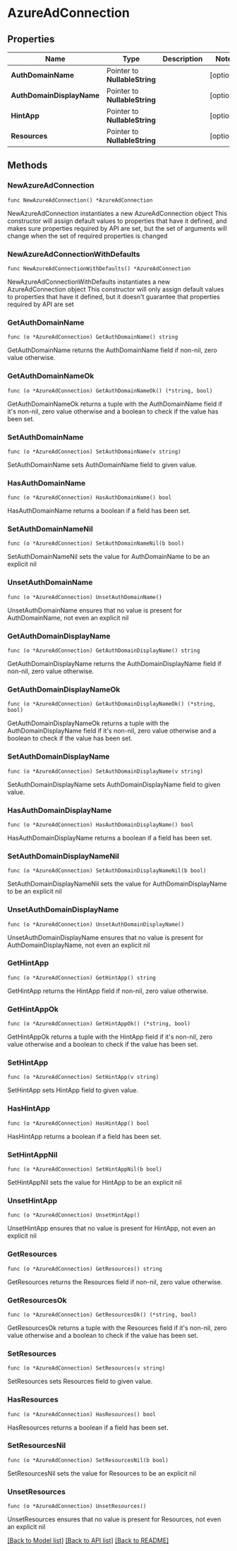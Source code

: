 # AzureAdConnection

## Properties

Name | Type | Description | Notes
------------ | ------------- | ------------- | -------------
**AuthDomainName** | Pointer to **NullableString** |  | [optional] 
**AuthDomainDisplayName** | Pointer to **NullableString** |  | [optional] 
**HintApp** | Pointer to **NullableString** |  | [optional] 
**Resources** | Pointer to **NullableString** |  | [optional] 

## Methods

### NewAzureAdConnection

`func NewAzureAdConnection() *AzureAdConnection`

NewAzureAdConnection instantiates a new AzureAdConnection object
This constructor will assign default values to properties that have it defined,
and makes sure properties required by API are set, but the set of arguments
will change when the set of required properties is changed

### NewAzureAdConnectionWithDefaults

`func NewAzureAdConnectionWithDefaults() *AzureAdConnection`

NewAzureAdConnectionWithDefaults instantiates a new AzureAdConnection object
This constructor will only assign default values to properties that have it defined,
but it doesn't guarantee that properties required by API are set

### GetAuthDomainName

`func (o *AzureAdConnection) GetAuthDomainName() string`

GetAuthDomainName returns the AuthDomainName field if non-nil, zero value otherwise.

### GetAuthDomainNameOk

`func (o *AzureAdConnection) GetAuthDomainNameOk() (*string, bool)`

GetAuthDomainNameOk returns a tuple with the AuthDomainName field if it's non-nil, zero value otherwise
and a boolean to check if the value has been set.

### SetAuthDomainName

`func (o *AzureAdConnection) SetAuthDomainName(v string)`

SetAuthDomainName sets AuthDomainName field to given value.

### HasAuthDomainName

`func (o *AzureAdConnection) HasAuthDomainName() bool`

HasAuthDomainName returns a boolean if a field has been set.

### SetAuthDomainNameNil

`func (o *AzureAdConnection) SetAuthDomainNameNil(b bool)`

 SetAuthDomainNameNil sets the value for AuthDomainName to be an explicit nil

### UnsetAuthDomainName
`func (o *AzureAdConnection) UnsetAuthDomainName()`

UnsetAuthDomainName ensures that no value is present for AuthDomainName, not even an explicit nil
### GetAuthDomainDisplayName

`func (o *AzureAdConnection) GetAuthDomainDisplayName() string`

GetAuthDomainDisplayName returns the AuthDomainDisplayName field if non-nil, zero value otherwise.

### GetAuthDomainDisplayNameOk

`func (o *AzureAdConnection) GetAuthDomainDisplayNameOk() (*string, bool)`

GetAuthDomainDisplayNameOk returns a tuple with the AuthDomainDisplayName field if it's non-nil, zero value otherwise
and a boolean to check if the value has been set.

### SetAuthDomainDisplayName

`func (o *AzureAdConnection) SetAuthDomainDisplayName(v string)`

SetAuthDomainDisplayName sets AuthDomainDisplayName field to given value.

### HasAuthDomainDisplayName

`func (o *AzureAdConnection) HasAuthDomainDisplayName() bool`

HasAuthDomainDisplayName returns a boolean if a field has been set.

### SetAuthDomainDisplayNameNil

`func (o *AzureAdConnection) SetAuthDomainDisplayNameNil(b bool)`

 SetAuthDomainDisplayNameNil sets the value for AuthDomainDisplayName to be an explicit nil

### UnsetAuthDomainDisplayName
`func (o *AzureAdConnection) UnsetAuthDomainDisplayName()`

UnsetAuthDomainDisplayName ensures that no value is present for AuthDomainDisplayName, not even an explicit nil
### GetHintApp

`func (o *AzureAdConnection) GetHintApp() string`

GetHintApp returns the HintApp field if non-nil, zero value otherwise.

### GetHintAppOk

`func (o *AzureAdConnection) GetHintAppOk() (*string, bool)`

GetHintAppOk returns a tuple with the HintApp field if it's non-nil, zero value otherwise
and a boolean to check if the value has been set.

### SetHintApp

`func (o *AzureAdConnection) SetHintApp(v string)`

SetHintApp sets HintApp field to given value.

### HasHintApp

`func (o *AzureAdConnection) HasHintApp() bool`

HasHintApp returns a boolean if a field has been set.

### SetHintAppNil

`func (o *AzureAdConnection) SetHintAppNil(b bool)`

 SetHintAppNil sets the value for HintApp to be an explicit nil

### UnsetHintApp
`func (o *AzureAdConnection) UnsetHintApp()`

UnsetHintApp ensures that no value is present for HintApp, not even an explicit nil
### GetResources

`func (o *AzureAdConnection) GetResources() string`

GetResources returns the Resources field if non-nil, zero value otherwise.

### GetResourcesOk

`func (o *AzureAdConnection) GetResourcesOk() (*string, bool)`

GetResourcesOk returns a tuple with the Resources field if it's non-nil, zero value otherwise
and a boolean to check if the value has been set.

### SetResources

`func (o *AzureAdConnection) SetResources(v string)`

SetResources sets Resources field to given value.

### HasResources

`func (o *AzureAdConnection) HasResources() bool`

HasResources returns a boolean if a field has been set.

### SetResourcesNil

`func (o *AzureAdConnection) SetResourcesNil(b bool)`

 SetResourcesNil sets the value for Resources to be an explicit nil

### UnsetResources
`func (o *AzureAdConnection) UnsetResources()`

UnsetResources ensures that no value is present for Resources, not even an explicit nil

[[Back to Model list]](../README.md#documentation-for-models) [[Back to API list]](../README.md#documentation-for-api-endpoints) [[Back to README]](../README.md)



